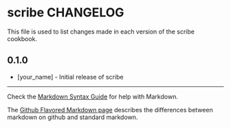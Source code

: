 scribe CHANGELOG
================

This file is used to list changes made in each version of the scribe cookbook.

0.1.0
-----
- [your_name] - Initial release of scribe

- - -
Check the [Markdown Syntax Guide](http://daringfireball.net/projects/markdown/syntax) for help with Markdown.

The [Github Flavored Markdown page](http://github.github.com/github-flavored-markdown/) describes the differences between markdown on github and standard markdown.
